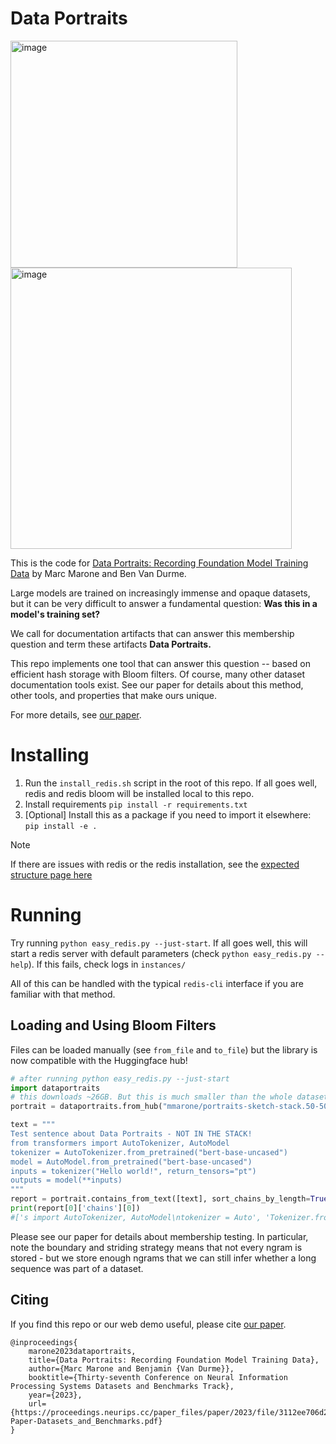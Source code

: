 # Data Portraits

<img width="363" alt="image" src="https://github.com/ruyimarone/data-portraits/assets/10734779/3951d2ee-2560-4fd2-90f2-ec840f2dfbee">

<img width="450" alt="image" src="https://github.com/ruyimarone/data-portraits/assets/10734779/f3fec35c-9879-46b0-a4aa-e264dd06bf01">


This is the code for [Data Portraits: Recording Foundation Model Training Data](https://dataportraits.org/) by Marc Marone and Ben Van Durme.

Large models are trained on increasingly immense and opaque datasets, but it can be very difficult to answer a fundamental question: **Was this in a model's training set?**

We call for documentation artifacts that can answer this membership question and term these artifacts **Data Portraits.**

This repo implements one tool that can answer this question -- based on efficient hash storage with Bloom filters.
Of course, many other dataset documentation tools exist.
See our paper for details about this method, other tools, and properties that make ours unique.

For more details, see [our paper](https://openreview.net/pdf?id=ZrNRBmOzwE).

# Installing
1. Run the `install_redis.sh` script in the root of this repo. If all goes well, redis and redis bloom will be installed local to this repo.
2. Install requirements `pip install -r requirements.txt`
3. [Optional] Install this as a package if you need to import it elsewhere: `pip install -e .`

> [!NOTE]  
> If there are issues with redis or the redis installation, see the [expected structure page here](redis.md)

# Running
Try running `python easy_redis.py --just-start`. If all goes well, this will start a redis server with default parameters (check `python easy_redis.py --help`).
If this fails, check logs in `instances/`

All of this can be handled with the typical `redis-cli` interface if you are familiar with that method. 

## Loading and Using Bloom Filters

Files can be loaded manually (see `from_file` and `to_file`) but the library is now compatible with the Huggingface hub! 

```python
# after running python easy_redis.py --just-start
import dataportraits
# this downloads ~26GB. But this is much smaller than the whole dataset!
portrait = dataportraits.from_hub("mmarone/portraits-sketch-stack.50-50.bf", verbose=True)

text = """
Test sentence about Data Portraits - NOT IN THE STACK!
from transformers import AutoTokenizer, AutoModel
tokenizer = AutoTokenizer.from_pretrained("bert-base-uncased")
model = AutoModel.from_pretrained("bert-base-uncased")
inputs = tokenizer("Hello world!", return_tensors="pt")
outputs = model(**inputs)
"""
report = portrait.contains_from_text([text], sort_chains_by_length=True)
print(report[0]['chains'][0])
#['s import AutoTokenizer, AutoModel\ntokenizer = Auto', 'Tokenizer.from_pretrained("bert-base-uncased")\nmod', 'el = AutoModel.from_pretrained("bert-base-uncased"', ')\ninputs = tokenizer("Hello world!", return_tensor']
```

Please see our paper for details about membership testing. In particular, note the boundary and striding strategy means that not every ngram is stored - but we store enough ngrams that we can still infer whether a long sequence was part of a dataset. 

## Citing
If you find this repo or our web demo useful, please cite [our paper](https://openreview.net/pdf?id=ZrNRBmOzwE).
```
@inproceedings{
    marone2023dataportraits,
    title={Data Portraits: Recording Foundation Model Training Data},
    author={Marc Marone and Benjamin {Van Durme}},
    booktitle={Thirty-seventh Conference on Neural Information Processing Systems Datasets and Benchmarks Track},
    year={2023},
    url={https://proceedings.neurips.cc/paper_files/paper/2023/file/3112ee706d21d734c15532c1239773e1-Paper-Datasets_and_Benchmarks.pdf}
}
```

